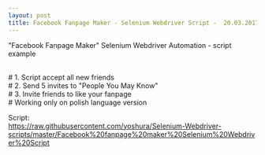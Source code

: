 ```yaml
---
layout: post
title: Facebook Fanpage Maker - Selenium Webdriver Script -  20.03.2017
---
```


"Facebook Fanpage Maker" Selenium Webdriver Automation - script example

<br># 1. Script accept all new friends
<br># 2. Send 5 invites to "People You May Know"
<br># 3. Invite friends to like your fanpage
<br># Working only on polish language version

Script:
<br>https://raw.githubusercontent.com/yoshura/Selenium-Webdriver-scripts/master/Facebook%20fanpage%20maker%20Selenium%20Webdriver%20Script
